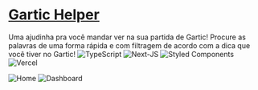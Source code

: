 
# [Gartic Helper](https://gartichelper.me/)
Uma ajudinha pra você mandar ver na sua partida de Gartic! Procure as palavras de uma forma rápida e com filtragem de acordo com a dica que você tiver no Gartic!
![TypeScript](https://img.shields.io/badge/TypeScript-007ACC?style=for-the-badge&logo=typescript&logoColor=white) ![Next-JS](https://img.shields.io/badge/next.js-000000?style=for-the-badge&logo=nextdotjs&logoColor=white) ![Styled Components](https://img.shields.io/badge/styled--components-DB7093?style=for-the-badge&logo=styled-components&logoColor=white) ![Vercel](https://img.shields.io/badge/Vercel-000000?style=for-the-badge&logo=vercel&logoColor=white)

![Home](https://i.imgur.com/NaPVv3R.png)
![Dashboard](https://i.imgur.com/Enbt3yf.png)

